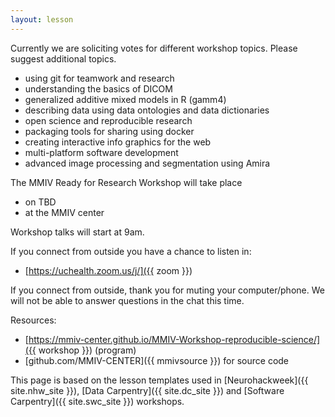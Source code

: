 ```yaml
---
layout: lesson
---
```


Currently we are soliciting votes for different workshop topics. Please suggest additional topics.

- using git for teamwork and research
- understanding the basics of DICOM
- generalized additive mixed models in R (gamm4)
- describing data using data ontologies and data dictionaries
- open science and reproducible research
- packaging tools for sharing using docker
- creating interactive info graphics for the web
- multi-platform software development
- advanced image processing and segmentation using Amira


The MMIV Ready for Research Workshop will take place
- on TBD
- at the MMIV center

Workshop talks will start at 9am.

If you connect from outside you have a chance to listen in:
- [https://uchealth.zoom.us/j/]({{ zoom }})

If you connect from outside, thank you for muting your computer/phone. We will not be able to answer questions in the chat this time.

Resources:
- [https://mmiv-center.github.io/MMIV-Workshop-reproducible-science/]({{ workshop }}) (program)
- [github.com/MMIV-CENTER]({{ mmivsource }}) for source code

This page is based on the lesson templates used in [Neurohackweek]({{ site.nhw_site }}), [Data Carpentry]({{ site.dc_site }})
and [Software Carpentry]({{ site.swc_site }}) workshops.
